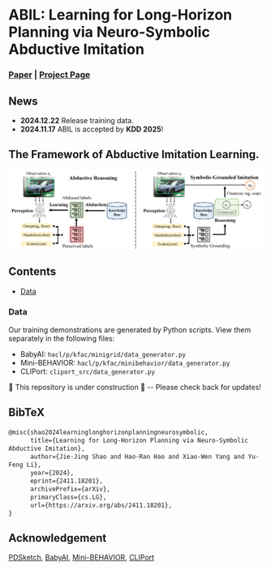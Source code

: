 # ABIL: Learning for Long-Horizon Planning via Neuro-Symbolic Abductive Imitation

### [Paper](https://arxiv.org/abs/2411.18201) | [Project Page](https://www.lamda.nju.edu.cn/shaojj/KDD25_ABIL/)

## News
- **2024.12.22** Release training data.
- **2024.11.17** ABIL is accepted by **KDD 2025**!

## The Framework of Abductive Imitation Learning.

![ABIL](./images/framework.png)

## Contents

- [Data](#data)

### Data
Our training demonstrations are generated by Python scripts. View them separately in the following files:

- BabyAI: `hacl/p/kfac/minigrid/data_generator.py`
- Mini-BEHAVIOR: `hacl/p/kfac/minibehavior/data_generator.py`
- CLIPort: `cliport_src/data_generator.py`


 🚧 This repository is under construction 🚧 -- Please check back for updates!

## BibTeX

```
@misc{shao2024learninglonghorizonplanningneurosymbolic,
      title={Learning for Long-Horizon Planning via Neuro-Symbolic Abductive Imitation}, 
      author={Jie-Jing Shao and Hao-Ran Hao and Xiao-Wen Yang and Yu-Feng Li},
      year={2024},
      eprint={2411.18201},
      archivePrefix={arXiv},
      primaryClass={cs.LG},
      url={https://arxiv.org/abs/2411.18201}, 
}
```

## Acknowledgement
[PDSketch](https://github.com/vacancy/PDSketch-Alpha-Release), [BabyAI](https://github.com/mila-iqia/babyai), [Mini-BEHAVIOR](https://github.com/StanfordVL/mini_behavior), [CLIPort](https://github.com/cliport/cliport)